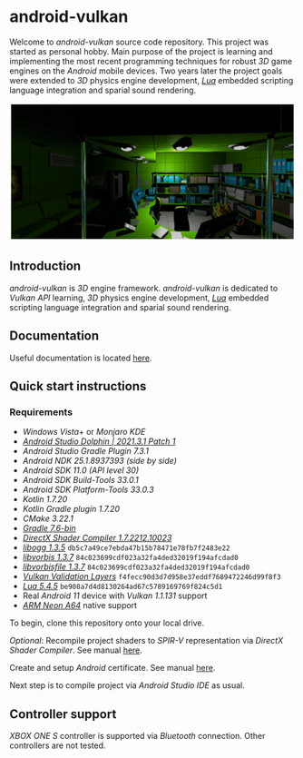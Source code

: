 # android-vulkan

Welcome to _android-vulkan_ source code repository. This project was started as personal hobby. Main purpose of the project is learning and implementing the most recent programming techniques for robust _3D_ game engines on the _Android_ mobile devices. Two years later the project goals were extended to _3D_ physics engine development, [_Lua_](https://en.wikipedia.org/wiki/Lua_(programming_language)) embedded scripting language integration and sparial sound rendering.

<img src="./docs/images/preview.png"/>

## Introduction

_android-vulkan_ is _3D_ engine framework. _android-vulkan_ is dedicated to _Vulkan API_ learning, _3D_ physics engine development, [_Lua_](https://en.wikipedia.org/wiki/Lua_(programming_language)) embedded scripting language integration and sparial sound rendering.

## Documentation

Useful documentation is located [here](docs/documentation.md).

## Quick start instructions

### Requirements

* _Windows Vista_+ or _Monjaro KDE_
* [_Android Studio Dolphin | 2021.3.1 Patch 1_](https://developer.android.com/studio)
* _Android Studio Gradle Plugin 7.3.1_
* _Android NDK 25.1.8937393 (side by side)_
* _Android SDK 11.0 (API level 30)_
* _Android SDK Build-Tools 33.0.1_
* _Android SDK Platform-Tools 33.0.3_
* _Kotlin 1.7.20_
* _Kotlin Gradle plugin 1.7.20_
* _CMake 3.22.1_
* [_Gradle 7.6-bin_](https://services.gradle.org/distributions/)
* [_DirectX Shader Compiler 1.7.2212.10023_](https://github.com/microsoft/DirectXShaderCompiler)
* [_libogg 1.3.5_](https://gitlab.xiph.org/xiph/ogg) `db5c7a49ce7ebda47b15b78471e78fb7f2483e22`
* [_libvorbis 1.3.7_](https://gitlab.xiph.org/xiph/vorbis) `84c023699cdf023a32fa4ded32019f194afcdad0`
* [_libvorbisfile 1.3.7_](https://gitlab.xiph.org/xiph/vorbis) `84c023699cdf023a32fa4ded32019f194afcdad0`
* [_Vulkan Validation Layers_](https://github.com/KhronosGroup/Vulkan-ValidationLayers) `f4fecc90d3d7d958e37eddf7689472246d99f8f3`
* [_Lua 5.4.5_](https://github.com/lua/lua) `be908a7d4d8130264ad67c5789169769f824c5d1`
* Real _Android 11_ device with _Vulkan 1.1.131_ support
* [_ARM Neon A64_](https://developer.arm.com/architectures/instruction-sets/simd-isas/neon/neon-programmers-guide-for-armv8-a/introducing-neon-for-armv8-a) native support

To begin, clone this repository onto your local drive.

_Optional_: Recompile project shaders to _SPIR-V_ representation via _DirectX Shader Compiler_. See manual [here](docs/shader-compilation.md).

Create and setup _Android_ certificate. See manual [here](docs/release-build.md).

Next step is to compile project via _Android Studio IDE_ as usual.

## Controller support

_XBOX ONE S_ controller is supported via _Bluetooth_ connection. Other controllers are not tested.
